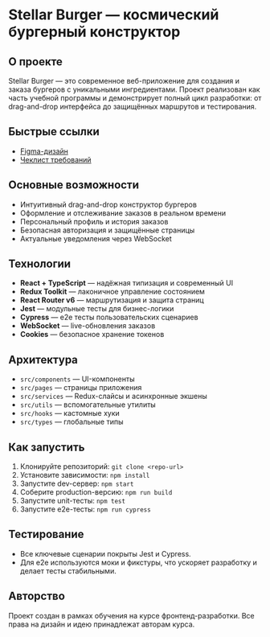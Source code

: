 # Stellar Burger — космический бургерный конструктор

## О проекте
Stellar Burger — это современное веб-приложение для создания и заказа бургеров с уникальными ингредиентами. Проект реализован как часть учебной программы и демонстрирует полный цикл разработки: от drag-and-drop интерфейса до защищённых маршрутов и тестирования.

## Быстрые ссылки
- [Figma-дизайн](https://www.figma.com/file/vIywAvqfkOIRWGOkfOnReY/React-Fullstack_-Проектные-задачи-(3-месяца)_external_link?type=design&node-id=0-1&mode=design)
- [Чеклист требований](https://www.notion.so/praktikum/0527c10b723d4873aa75686bad54b32e?pvs=4)

## Основные возможности
- Интуитивный drag-and-drop конструктор бургеров
- Оформление и отслеживание заказов в реальном времени
- Персональный профиль и история заказов
- Безопасная авторизация и защищённые страницы
- Актуальные уведомления через WebSocket

## Технологии
- **React + TypeScript** — надёжная типизация и современный UI
- **Redux Toolkit** — лаконичное управление состоянием
- **React Router v6** — маршрутизация и защита страниц
- **Jest** — модульные тесты для бизнес-логики
- **Cypress** — e2e тесты пользовательских сценариев
- **WebSocket** — live-обновления заказов
- **Cookies** — безопасное хранение токенов

## Архитектура
- `src/components` — UI-компоненты
- `src/pages` — страницы приложения
- `src/services` — Redux-слайсы и асинхронные экшены
- `src/utils` — вспомогательные утилиты
- `src/hooks` — кастомные хуки
- `src/types` — глобальные типы

## Как запустить
1. Клонируйте репозиторий: `git clone <repo-url>`
2. Установите зависимости: `npm install`
3. Запустите dev-сервер: `npm start`
4. Соберите production-версию: `npm run build`
5. Запустите unit-тесты: `npm test`
6. Запустите e2e-тесты: `npm run cypress`

## Тестирование
- Все ключевые сценарии покрыты Jest и Cypress.
- Для e2e используются моки и фикстуры, что ускоряет разработку и делает тесты стабильными.

## Авторство
Проект создан в рамках обучения на курсе фронтенд-разработки. Все права на дизайн и идею принадлежат авторам курса.
